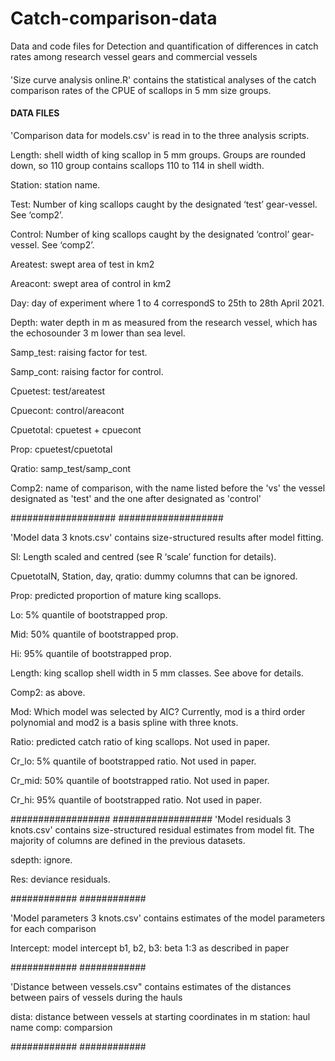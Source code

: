 # Catch-comparison-data
Data and code files for Detection and quantification of differences in catch rates among research vessel gears and commercial vessels

#### 

'Size curve analysis online.R' contains the statistical analyses of the catch comparison rates of the CPUE of scallops in 5 mm size groups. 

#### DATA FILES

'Comparison data for models.csv' is read in to the three analysis scripts.  

Length: shell width of king scallop in 5 mm groups. Groups are rounded down, so 110 group contains scallops 110 to 114 in shell width.  

Station: station name.  

Test: Number of king scallops caught by the designated ‘test’ gear-vessel. See ‘comp2’.  

Control: Number of king scallops caught by the designated ‘control’ gear-vessel. See ‘comp2’. 

Areatest: swept area of test in km2 

Areacont: swept area of control in km2 

Day: day of experiment where 1 to 4 correspondS to 25th to 28th April 2021.  

Depth: water depth in m as measured from the research vessel, which has the echosounder 3 m lower than sea level.  

Samp_test: raising factor for test. 

Samp_cont: raising factor for control.  

Cpuetest: test/areatest 

Cpuecont: control/areacont 

Cpuetotal: cpuetest + cpuecont 

Prop: cpuetest/cpuetotal 

Qratio: samp_test/samp_cont 

Comp2: name of comparison, with the name listed before the 'vs' the vessel designated as 'test' and the one after designated as 'control'

###################
###################

'Model data 3 knots.csv' contains size-structured results after model fitting.  

Sl: Length scaled and centred (see R ‘scale’ function for details).  

CpuetotalN, Station, day, qratio: dummy columns that can be ignored.  

Prop: predicted proportion of mature king scallops.  

Lo: 5% quantile of bootstrapped prop.  

Mid: 50% quantile of bootstrapped prop.  

Hi: 95% quantile of bootstrapped prop.  

Length: king scallop shell width in 5 mm classes. See above for details.  

Comp2: as above.  

Mod: Which model was selected by AIC? Currently, mod is a third order polynomial and mod2 is a basis spline with three knots.  

Ratio: predicted catch ratio of king scallops.  Not used in paper.

Cr_lo: 5% quantile of bootstrapped ratio.  Not used in paper.

Cr_mid: 50% quantile of bootstrapped ratio.  Not used in paper.

Cr_hi: 95% quantile of bootstrapped ratio. Not used in paper. 

##################
##################
'Model residuals 3 knots.csv' contains size-structured residual estimates from model fit. The majority of columns are defined in the previous datasets.  

sdepth: ignore.

Res: deviance residuals. 

############
############

'Model parameters 3 knots.csv' contains estimates of the model parameters for each comparison 

Intercept: model intercept
b1, b2, b3: beta 1:3 as described in paper

############
############

'Distance between vessels.csv" contains estimates of the distances between pairs of vessels during the hauls

dista: distance between vessels at starting coordinates in m 
station: haul name 
comp: comparsion

############
############
